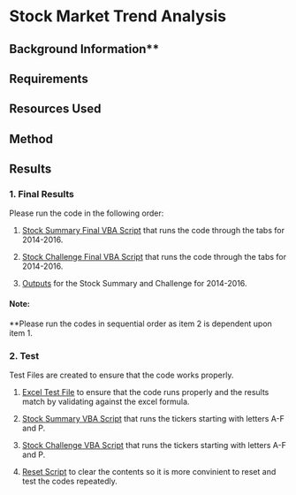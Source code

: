 # Stock Market Trend Analysis

## Background Information**

## Requirements

## Resources Used

## Method 

## Results

### **1.  Final Results**

Please run the code in the following order:

1.  [Stock Summary Final VBA Script](https://github.com/cecileung1208/VBA-challenge/blob/main/Final%20Results/StockSummaryFinal.bas) that runs the code through the tabs for 2014-2016.

2.  [Stock Challenge Final VBA Script](https://github.com/cecileung1208/VBA-challenge/blob/main/Final%20Results/StockChallengeFinal.bas) that runs the code through the tabs for 2014-2016.

3.  [Outputs](https://github.com/cecileung1208/VBA-challenge/blob/main/Final%20Results/VBA%20Homework%20-%20Output.docx) for the Stock Summary and Challenge for 2014-2016.

#### **Note:**
**Please run the codes in sequential order as item 2 is dependent upon item 1.


### **2.  Test**

Test Files are created to ensure that the code works properly.

1.  [Excel Test File](https://github.com/cecileung1208/VBA-challenge/blob/main/Test/Unit%202%20-%20VBA_Homework_Instructions_Resources_alphabetical_testing%20-%20Verifying.xlsm) to ensure that the code runs properly and the results match by validating against the excel formula.

2.  [Stock Summary VBA Script](https://github.com/cecileung1208/VBA-challenge/blob/main/Test/StockSummary.bas) that runs the tickers starting with letters A-F and P.

3.  [Stock Challenge VBA Script](https://github.com/cecileung1208/VBA-challenge/blob/main/Test/StockChallenge.bas) that runs the tickers starting with letters A-F and P.

4.  [Reset Script](https://github.com/cecileung1208/VBA-challenge/blob/main/Test/Reset.bas) to clear the contents so it is more convinient to reset and test the codes repeatedly.
